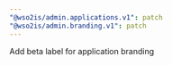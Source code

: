 ```yaml
---
"@wso2is/admin.applications.v1": patch
"@wso2is/admin.branding.v1": patch
---
```


Add beta label for application branding
